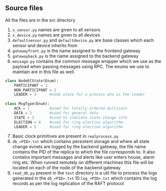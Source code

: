 ## Source files

All the files are in the src directory

1. `x_sensor.py` names are given to all sensors
2. `x_device.py` names are given to all devices
3. `defaultsensor.py` and `defaultdevice.py` are base classes which each sensor and device inherits from
4. `gatewayfront.py` is the name assigned to the frontend gateway
5. `gatewayback.py` is the name assigned to the backend gateway
6. `message.py` contains the common message wrapper which we use as the payload when passing messages using RPC. The enums we use to maintain are in this file as well.
```python
class NodeECState(Enum):
    PARTICIPANT = 1
    NON_PARTICIPANT = 2	
    LEADER = 3		#node state for a process who is the leader
    
class MsgType(Enum):
    ACK = 1			#used for totally ordered multicast
    DATA = 2		#used for general data
    STATE = 3		#used to indicate state change info
    ELECTION = 4	#used for ring election algorithm
    LEADER = 5 		#used for ring election algorithm
```

7. Basic clock primitives are present in `realprocess.py`
8. `db_<PID>.txt` which contains persistent storage and where all state change evnets are logged by the backend gateway, the file name contains the PID of the replica to which the file corresponds to. It also contains important messages and alerts like user enters house, alarm ring etc. When runned remotely on different machines this file will be located on each of the node of the backend gateway
9. `read_db.py` present in the `test` directory is a util file to process the logs generated in the `db_<PID>.txt`
10.`log_<PID>.txt` which contains the log records as per the log replication of the RAFT protocol